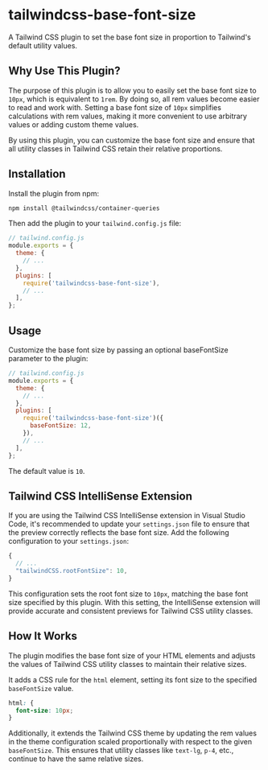 # tailwindcss-base-font-size

A Tailwind CSS plugin to set the base font size in proportion to Tailwind's default utility values.

## Why Use This Plugin?

The purpose of this plugin is to allow you to easily set the base font size to `10px`, which is equivalent to `1rem`. By doing so, all rem values become easier to read and work with. Setting a base font size of `10px` simplifies calculations with rem values, making it more convenient to use arbitrary values or adding custom theme values.

By using this plugin, you can customize the base font size and ensure that all utility classes in Tailwind CSS retain their relative proportions.

## Installation

Install the plugin from npm:

```sh
npm install @tailwindcss/container-queries
```

Then add the plugin to your `tailwind.config.js` file:

```js
// tailwind.config.js
module.exports = {
  theme: {
    // ...
  },
  plugins: [
    require('tailwindcss-base-font-size'),
    // ...
  ],
};
```

## Usage

Customize the base font size by passing an optional baseFontSize parameter to the plugin:

```js
// tailwind.config.js
module.exports = {
  theme: {
    // ...
  },
  plugins: [
    require('tailwindcss-base-font-size')({
      baseFontSize: 12,
    }),
    // ...
  ],
};
```

The default value is `10`.

## Tailwind CSS IntelliSense Extension

If you are using the Tailwind CSS IntelliSense extension in Visual Studio Code, it's recommended to update your `settings.json` file to ensure that the preview correctly reflects the base font size. Add the following configuration to your `settings.json`:

```js
{
  // ...
  "tailwindCSS.rootFontSize": 10,
}
```

This configuration sets the root font size to `10px`, matching the base font size specified by this plugin. With this setting, the IntelliSense extension will provide accurate and consistent previews for Tailwind CSS utility classes.

## How It Works

The plugin modifies the base font size of your HTML elements and adjusts the values of Tailwind CSS utility classes to maintain their relative sizes.

It adds a CSS rule for the `html` element, setting its font size to the specified `baseFontSize` value.

```css
html: {
  font-size: 10px;
}
```

Additionally, it extends the Tailwind CSS theme by updating the rem values in the theme configuration scaled proportionally with respect to the given `baseFontSize`. This ensures that utility classes like `text-lg`, `p-4`, etc., continue to have the same relative sizes.

